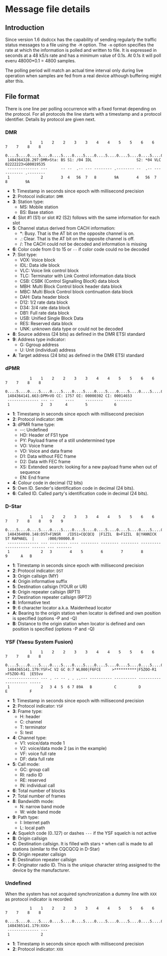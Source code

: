 <h1>Message file details</h1>

<h2>Introduction</h2>

Since version 1.6 dsdccx has the capability of sending regularly the traffic status messages to a file using the `-M` option. The `-m` option specifies the rate at which the information is polled and written to file. It is expressed in seconds at a 48 kS/s rate and has a minimum value of 0.1s. At 0.1s it will poll everu 48000*0.1 = 4800 samples.

The polling period will match an actual time interval only during live operation when samples are fed from a real device although buffering might alter this. 

<h2>File format</h2>

There is one line per polling occurrence with a fixed format depending on the protocol. For all protocols the line starts with a timestamp and a protocol identifier. Details by protocol are given next.

<h3>DMR</h3>

```
           1    1    2    2    3    3    4    4    5    5    6    6    7    7    8    8
 0....5....0....5....0....5....0....5....0....5....0....5....0....5....0....5....0....5....
 1484364328.297:DMR>Sta: BS S1: /04 IDL                    S2: *04 VLC 02222223>G00019535
 -------------- ---      -- --  .-- --- -------- .-------- --  .-- --- -------- .--------   
 1              2        3  4   56  7   8        9A        4   56  7   8        9A 

```
  - **1**: Timestamp in seconds since epoch with millisecond precision
  - **2**: Protocol indicator: `DMR` 
  - **3**: Station type:
    - MS: Mobile station
    - BS: Base station
  - **4**: Slot #1 (S1) or slot #2 (S2) follows with the same information for each slot
  - **5**: Channel status derived from CACH information:
    - *: Busy. That is the AT bit on the opposite channel is on.
    - .: Clear. That is the AT bit on the opposite channel is off.
    - /: The CACH could not be decoded and information is missing
  - **6**: Color code from 0 to 15 or `--` if color code could no be decoded
  - **7**: Slot type:
    - VOX: Voice block
    - IDL: Data idle block
    - VLC: Voice link control block
    - TLC: Terminator with Link Control information data block
    - CSB: CSBK (Control Signalling BlocK) data block
    - MBH: Multi Block Control block header data block
    - MBC: Multi Block Control block continuation data block
    - DAH: Data header block
    - D12: 1/2 rate data block
    - D34: 3/4 rate data block
    - DB1: Full rate data block
    - USB: Unified Single Block Data
    - RES: Reserved data block
    - UNK: unknown data type or could not be decoded
  - **8**: Source address (24 bits) as defined in the DMR ETSI standard
  - **9**: Address type indicator:
    - G: Ggroup address
    - U: Unit (individual) address  
  - **A**: Target address (24 bits) as defined in the DMR ETSI standard  
  
<h3>dPMR</h3>

```
           1    1    2    2    3    3    4    4    5    5    6    6    7    7    8    8
 0....5....0....5....0....5....0....5....0....5....0....5....0....5....0....5....0....5....
 1484364141.663:DPM>VO CC: 1757 OI: 00000302 CI: 00014653
 -------------- --- --     ----     --------     --------   
 1              2   3      4        5            6

```
  - **1**: Timestamp in seconds since epoch with millisecond precision
  - **2**: Protocol indicator: `DMR` 
  - **3**: dPMR frame type:
    - --: Undefined
    - HD: Header of FS1 type
    - PY: Payload frame of a still undetermined type
    - VO: Voice frame
    - VD: Voice and data frame
    - D1: Data without FEC frame
    - D2: Data with FEC frame
    - XS: Extended search: looking for a new payload frame when out of sequence
    - EN: End frame
  - **4**: Colour code in decimal (12 bits)
  - **5**: Own ID. Sender's identification code in decimal (24 bits).
  - **6**: Called ID. Called party's identification code in decimal (24 bits).

<h3>D-Star</h3>

```
           1    1    2    2    3    3    4    4    5    5    6    6    7    7    8    8    9    9
 0....5....0....5....0....5....0....5....0....5....0....5....0....5....0....5....0....5....0....5....
 1484364098.148:DST>F1NSR   /ID51>CQCQCQ  |F1ZIL  B>F1ZIL  B|YANNICK ST RAPHAEL  |      :000/00000.0
 -------------- --- -------- ---- -------- -------- -------- -------------------- ------ --- -------   
 1              2   3        4    5        6        7        8                    9      A   B

```
  - **1**: Timestamp in seconds since epoch with millisecond precision
  - **2**: Protocol indicator: `DST` 
  - **3**: Origin callsign (MY)
  - **4**: Origin informative suffix
  - **5**: Destination callsign (YOUR or UR)
  - **6**: Origin repeater callsign (RPT1)
  - **7**: Destination repeater callsign (RPT2)
  - **8**: Informative text
  - **9**: 6 character locator a.k.a. Maidenhead locator
  - **A**: Bearing to the origin station when locator is defined and own position is specified (options -P and -Q)
  - **B**: Distance to the origin station when locator is defined and own position is specified (options -P and -Q)
  
<h3>YSF (Yaesu System Fusion)</h3>

```
           1    1    2    2    3    3    4    4    5    5    6    6    7    7    8    8    
 0....5....0....5....0....5....0....5....0....5....0....5....0....5....0....5....0....5....
 1484365141.179:YSF>C V2 GC 0:7 WL000|F6FCE     >**********|F5ZOO-R1  >F5ZOO-R1  |E55vv
 -------------- --- . -- -- . . ..--- ---------- ---------- ---------- ---------- -----   
 1              2   3 4  5  6 7 89A   B          C          D          E          F 

```
  - **1**: Timestamp in seconds since epoch with millisecond precision
  - **2**: Protocol indicator: `YSF` 
  - **3**: Frame type:
    - H: header
    - C: channel
    - T: terminator
    - S: test
  - **4**: Channel type:
    - V1: voice/data mode 1
    - V2: voice/data mode 2 (as in the example)
    - VF: voice full rate
    - DF: data full rate
  - **5**: Call mode:
    - GC: group call
    - RI: radio ID
    - RE: reserved
    - IN: individual call
  - **6**: Total number of blocks
  - **7**: Total number of frames
  - **8**: Bandwidth mode:
    - N: narrow band mode
    - W: wide band mode
  - **9**: Path type:
    - I: Internet path
    - L: local path
  - **A**: Squelch code (0..127) or dashes `---` if the YSF squelch is not active 
  - **B**: Origin callsign
  - **C**: Destination callsign. It is filled with stars `*` when call is made to all stations (similar to the CQCQCQ in D-Star)
  - **D**: Origin repeater callsign
  - **E**: Destination repeater callsign
  - **F**: Originator radio ID. This is the unique character string assigned to the device by the manufacturer.
  
<h3>Undefined</h3>

When the system has not acquired synchronization a dummy line with `XXX` as protocol indicator is recorded:

```
           1    1    2    2    3    3    4    4    5    5    6    6    7    7    8    8    
 0....5....0....5....0....5....0....5....0....5....0....5....0....5....0....5....0....5....
 1484365141.179:XXX>
 -------------- ---    
 1              2    

```
  - **1**: Timestamp in seconds since epoch with millisecond precision
  - **2**: Protocol indicator: `XXX` 
